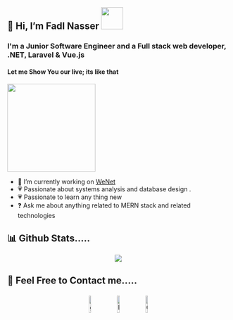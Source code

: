 
<h2>  👋 Hi, I’m Fadl Nasser <img src="https://media.giphy.com/media/W7Lz7rd1T4z7g4uS17/giphy.gif" width="50"></h2> 

<h3 align="left">I'm a Junior Software Engineer and a Full stack web developer, .NET, Laravel & Vue.js</h3>  
<h4 align="left">Let me Show You our live; its like that</h4>  
<img src="https://media.giphy.com/media/1C8bHHJturSx2/giphy.gif" width="200"></h2>

- 🔭 I’m currently working on <a href="http://wenet-ye.com/index-en.html">WeNet</a> 
- 💗 Passionate about systems analysis and database design . 
- 💗 Passionate to learn any thing new
- ❓ Ask me about anything related to MERN stack and related technologies  


## 📊 Github Stats.....  
<div align="center"><img src="https://github-readme-stats.vercel.app/api?username=fadl8&show_icons=true&count_private=true&hide_border=true" align="center" /></div>  


## 🥰 Feel Free to Contact me..... 
<div align="center">
<a href="https://github.com/fadl8"><img alt="github" width="10%" style="padding:5px" src="https://img.icons8.com/clouds/100/000000/github.png"/></a>
<a href="https://www.linkedin.com/in/fadhl-nasser-12b177208/"><img alt="linkedin" width="10%" style="padding:5px" src="https://img.icons8.com/clouds/100/000000/linkedin.png"/></a>
<a href="https://fadhl3030nasser@gmail.com" ><img alt=Gmail  width="10%" style="padding:5px" src="https://img.icons8.com/clouds/100/000000/apple-mail.png"/></a> 
</div>  
 

</td></tr></table>  

<br/>  
